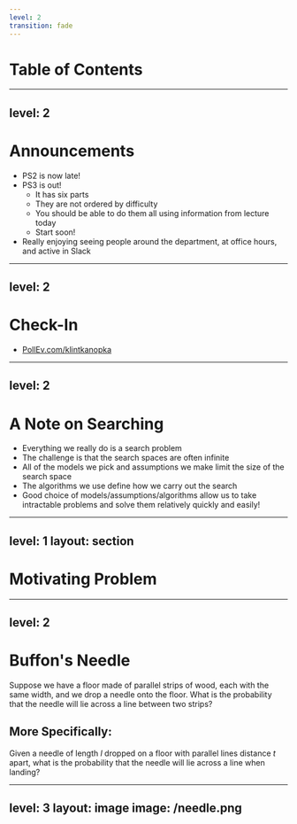 ```yaml
---
level: 2
transition: fade
---
```


# Table of Contents

<Toc text-sm minDepth="1" maxDepth="2"/>


---
level: 2
---

# Announcements

- PS2 is now late!
- PS3 is out!
  - It has six parts
  - They are not ordered by difficulty
  - You should be able to do them all using information from lecture today
  - Start soon!
- Really enjoying seeing people around the department, at office hours, and active in Slack



---
level: 2
---

# Check-In

- [PollEv.com/klintkanopka](https://PollEv.com/klintkanopka)



---
level: 2
---

# A Note on Searching

- Everything we really do is a search problem
- The challenge is that the search spaces are often infinite
- All of the models we pick and assumptions we make limit the size of the search space
- The algorithms we use define how we carry out the search
- Good choice of models/assumptions/algorithms allow us to take intractable problems and solve them relatively quickly and easily!

---
level: 1
layout: section
--- 

# Motivating Problem

---
level: 2
---

# Buffon's Needle
  
  Suppose we have a floor made of parallel strips of wood, each with the same width, and we drop a needle onto the floor. What is the probability that the needle will lie across a line between two strips?

<div v-click>

## More Specifically:
  Given a needle of length $l$ dropped on a floor with parallel lines distance $t$ apart, what is the probability that the needle will lie across a line when landing?

</div>

---
level: 3
layout: image
image: /needle.png
---
